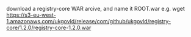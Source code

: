 download a registry-core WAR arcive, and name it ROOT.war
e.g.
wget https://s3-eu-west-1.amazonaws.com/ukgovld/release/com/github/ukgovld/registry-core/1.2.0/registry-core-1.2.0.war
